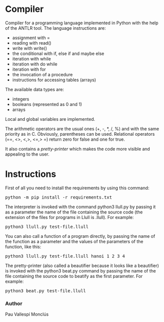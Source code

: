 # Compiler
Compiler for a programming language implemented in Python with the help of the ANTLR tool.
The language instructions are:
 - assignment with =
 - reading with read()
 - write with write()
 - the conditional with if, else if and maybe else
 - iteration with while
 - iteration with do while
 - iteration with for
 - the invocation of a procedure
 - instructions for accessing tables (arrays)

The available data types are:
 - integers
 - booleans (represented as 0 and 1)
 - arrays

Local and global variables are implemented.

The arithmetic operators are the usual ones (+, -, *, /, %) and with the same priority as in C. Obviously, parentheses can be used. Relational operators (==, <>, <,>, <=,> =) return zero for false and one for true.

It also contains a *pretty-printer* which makes the code more visible and appealing to the user.

# Instructions
First of all you need to install the requirements by using this command:
<pre>python -m pip install -r requirements.txt </pre>

The interpreter is invoked with the command python3 llull.py by passing it as a parameter the name of the file containing the source code (the extension of the files for programs in Llull is .llull). For example:
<pre>python3 llull.py test-file.llull</pre>

You can also call a function of a program directly, by passing the name of the function as a parameter and the values of the parameters of the function, like this:
<pre>python3 llull.py test-file.llull hanoi 1 2 3 4</pre>

The pretty-printer (also called a beautifier because it looks like a beautifier) is invoked with the python3 beat.py command by passing the name of the file containing the source code to beatify as the first parameter. For example:
<pre>python3 beat.py test-file.llull</pre>

### Author
Pau Vallespí Monclús

